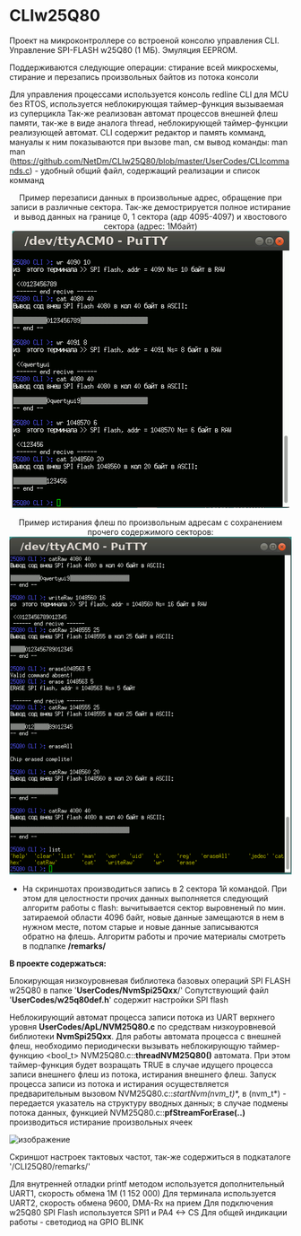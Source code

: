 # CLIw25Q80

Проект на микроконтроллере со встроеной консолю управления СLI. Управление SPI-FLASH w25Q80 (1 МБ). Эмуляция EEPROM.

Поддерживаются следующие операции: стирание всей микросхемы, стирание и перезапись произвольных байтов из потока консоли

Для управления процессами используется консоль redline CLI для MCU без RTOS, используется неблокирующая таймер-функция вызываемая из суперцикла
Так-же реализован автомат процессов внешней флеш памяти, так-же в виде аналога thread, неблокирующей таймер-функции реализующей автомат.
CLI содержит редактор и память комманд, мануалы к ним показываются при вызове man, см вывод команды: man man
(https://github.com/NetDm/CLIw25Q80/blob/master/UserCodes/CLIcommands.c) - удобный общий файл, содержащий реализации и список комманд

<p align="center">
Пример перезаписи данных в произвольные адрес, обращение при записи в различные сектора. Так-же демострируется полное истирание и вывод данных на границе 0, 1 сектора (адр 4095-4097) и хвостового сектора (адрес: 1Мбайт)
  <img src="https://github.com/NetDm/MCU-CLI-w25Q80-emulEEPROM/blob/master/remarks/%D0%BF%D0%B5%D1%80%D0%B5%D0%B7%D0%B0%D0%BF%D0%B8%D1%81%D1%8C%20%D0%B2%202%20%D1%81%D0%B5%D0%BA%D1%82%D0%BE%D1%80%D0%B0%202%20%D1%80%D0%B0%D0%B7%D0%BD%D1%8B%D1%85%20%D0%BF%D0%B0%D0%BA%D0%B5%D1%82%D0%B0%20%D0%B8%203%D0%B9%20%D0%B2%20%D1%85%D0%B2%D0%BE%D1%81%D1%82%20%D1%84%D0%BB%D0%B5%D1%88.gif?raw=true" />
</p>
<p align="center">
Пример истирания флеш по произвольным адресам с сохранением прочего содержимого секторов:
  <img src="https://github.com/NetDm/MCU-CLI-w25Q80-emulEEPROM/blob/master/remarks/%D1%81%D1%82%D0%B8%D1%80%D0%B0%D0%BD%D0%B8%D0%B5%20%D0%B2%20%D1%85%D0%B2%D0%BE%D1%81%D1%82%D0%B5%20%D1%84%D0%BB%D0%B5%D1%88%20%D0%B8%20%D0%B2%D1%81%D1%8E%20%D1%86%D0%B5%D0%BB%D0%B8%D0%BA%D0%BE%D0%BC.gif?raw=true" />
</p>

* На скриншотах производиться запись в 2 сектора 1й командой. При этом для целостности прочих данных выполняется следующий алгоритм работы с flash: вычитывается сектор выровненый по мин. затираемой области 4096 байт, новые данные замещаются в нем в нужном месте, потом старые и новые данные записываются обратно на флешь. Алгоритм работы и прочие материалы смотреть в подпапке **/remarks/**

**В проекте содержаться:**

Блокирующая низкоуровневая библиотека базовых операций SPI FLASH w25Q80 в папке '**UserCodes/NvmSpi25Qxx**/'
  Cопутствующий файл '**UserCodes/w25q80def.h**' содержит настройки SPI flash

Неблокирующий автомат процесса записи потока из UART верхнего уровня **UserCodes/ApL/NVM25Q80.c** по средствам низкоуровневой библиотеки **NvmSpi25Qxx**. Для работы автомата процесса с внешней флеш, необходимо периодически вызывать неблокирующую таймер-функцию <bool_t> NVM25Q80.c::**threadNVM25Q80()** автомата. При этом таймер-функция будет возращать TRUE в случае идущего процесса записи внешнего флеш из потока, истирания внешнего флеш.
Запуск процесса записи из потока и истирания осуществляется предварительным вызовом NVM25Q80.c::**startNvm(nvm_t*)**, в (nvm_t*) - передается указатель на структуру вводных данных; в случае подмены потока данных, функцией NVM25Q80.c::**pfStreamForErase(..)** производиться истирание произвольных ячеек




![изображение](https://user-images.githubusercontent.com/36101745/172089108-01100c97-7422-414b-867f-f83d7d966115.png)

Скриншот настроек тактовых частот, так-же содержиться в подкаталоге '/CLI25Q80/remarks/'

Для внутренней отладки printf методом используется дополнительный UART1, скорость обмена 1М (1 152 000)
Для терминала используется UART2, скорость обмена 9600, DMA-Rx на прием
Для подключения w25Q80 SPI Flash используется SPI1 и PA4 <-> CS
Для общей индикации работы - светодиод на GPIO BLINK
